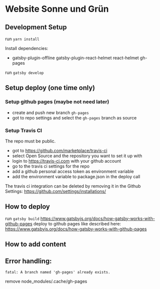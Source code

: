 # Website Sonne und Grün

## Development Setup
run `yarn install`

Install dependencies:
- gatsby-plugin-offline
gatsby-plugin-react-helmet react-helmet
gh-pages

run `gatsby develop`

## Setup deploy (one time only)
### Setup github pages (maybe not need later)
- create and push new branch `gh-pages`
- got to repo settings and select the `gh-pages` branch as source

### Setup Travis CI
The repo must be public.
- got to https://github.com/marketplace/travis-ci
- select Open Source and the repository you want to set it up with
- login to https://travis-ci.com with your github account
- go to the travis ci settings for the repo
- add a github personal access token as environment variable
- add the environment variable to package.json in the deploy call

The travis ci integration can be deleted by removing it in the Github Settings: https://github.com/settings/installations/

## How to deploy
run `gatsby build`
https://www.gatsbyjs.org/docs/how-gatsby-works-with-github-pages
deploy to github pages like described here: https://www.gatsbyjs.org/docs/how-gatsby-works-with-github-pages

## How to add content

## Error handling:
`fatal: A branch named 'gh-pages' already exists.`

remove node_modules/.cache/gh-pages